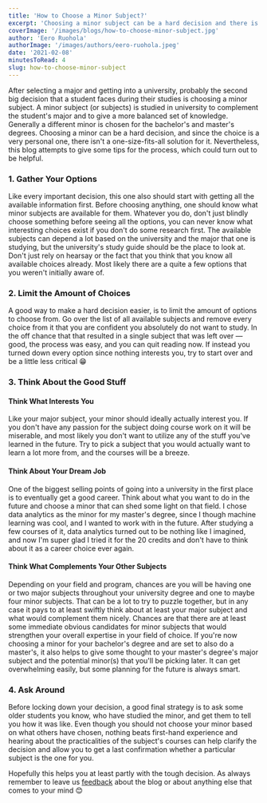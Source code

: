 ```yaml
---
title: 'How to Choose a Minor Subject?'
excerpt: 'Choosing a minor subject can be a hard decision and there is no one-size-fits-all solution for it.'
coverImage: '/images/blogs/how-to-choose-minor-subject.jpg'
author: 'Eero Ruohola'
authorImage: '/images/authors/eero-ruohola.jpeg'
date: '2021-02-08'
minutesToRead: 4
slug: how-to-choose-minor-subject
---
```


After selecting a major and getting into a university, probably the second
big decision that a student faces during their studies is choosing a minor
subject. A minor subject (or subjects) is studied in university to complement
the student's major and to give a more balanced set of knowledge. Generally a
different minor is chosen for the bachelor's and master's degrees. Choosing a
minor can be a hard decision, and since the choice is a very personal one, there
isn't a one-size-fits-all solution for it. Nevertheless, this blog attempts to
give some tips for the process, which could turn out to be helpful.

### 1. Gather Your Options

Like every important decision, this one also should start with getting all the
available information first. Before choosing anything, one should know what
minor subjects are available for them. Whatever you do, don't just blindly
choose something before seeing all the options, you can never know what
interesting choices exist if you don't do some research first. The available subjects
can depend a lot based on the university and the major that one is studying,
but the university's study guide should be the place to look at. Don't just
rely on hearsay or the fact that you think that you know all available choices
already. Most likely there are a quite a few options that you weren't initially
aware of.

### 2. Limit the Amount of Choices

A good way to make a hard decision easier, is to limit the amount of options to
choose from. Go over the list of all available subjects and remove every choice
from it that you are confident you absolutely do not want to study. In the off
chance that that resulted in a single subject that was left over — good, the process was
easy, and you can quit reading now. If instead you turned down every option since
nothing interests you, try to start over and be a little less critical 😁

### 3. Think About the Good Stuff

#### Think What Interests You

Like your major subject, your minor should ideally actually interest you. If
you don't have any passion for the subject doing course work on it will be
miserable, and most likely you don't want to utilize any of the stuff you've
learned in the future. Try to pick a subject that you would actually want to
learn a lot more from, and the courses will be a breeze.

#### Think About Your Dream Job

One of the biggest selling points of going into a university in the first place
is to eventually get a good career. Think about what you want to do in the
future and choose a minor that can shed some light on that field. I chose data
analytics as the minor for my master's degree, since I though machine learning
was cool, and I wanted to work with in the future. After studying a few courses
of it, data analytics turned out to be nothing like I imagined, and now I'm
super glad I tried it for the 20 credits and don't have to think about it as a
career choice ever again.

#### Think What Complements Your Other Subjects

Depending on your field and program, chances are you will be having one or two
major subjects throughout your university degree and one to maybe four minor
subjects. That can be a lot to try to puzzle together, but in any case it pays
to at least swiftly think about at least your major subject and what would
complement them nicely. Chances are that there are at least some immediate
obvious candidates for minor subjects that would strengthen your overall
expertise in your field of choice. If you're now choosing a minor for your
bachelor's degree and are set to also do a master's, it also helps to give some
thought to your master's degree's major subject and the potential minor(s) that
you'll be picking later. It can get overwhelming easily, but some planning for
the future is always smart.

### 4. Ask Around

Before locking down your decision, a good final strategy is to ask some older
students you know, who have studied the minor, and get them to tell you
how it was like. Even though you should not choose your minor based on what
others have chosen, nothing beats first-hand experience and hearing about the
practicalities of the subject's courses can help clarify the decision and allow
you to get a last confirmation whether a particular subject is the one for you.

Hopefully this helps you at least partly with the tough decision. As always
remember to leave us [feedback](https://www.skoleapp.com/contact) about the
blog or about anything else that comes to your mind 😊
